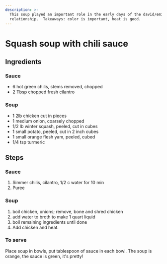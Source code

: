 ```yaml
---
description: >-
  This soup played an important role in the early days of the david/emily
  relationship.  Takeaways: color is important, heat is good.
---
```


# Squash soup with chili sauce

## Ingredients

### Sauce

* 6 hot green chilis, stems removed, chopped
* 2 Tbsp chopped fresh cilantro

### Soup

* 1 2lb chicken cut in pieces
* 1 medium onion, coarsely chopped
* 1/2 lb winter squash, peeled, cut in cubes
* 1 small potato, peeled, cut in 2 inch cubes
* 1 small orange flesh yam, peeled, cubed
* 1/4 tsp turmeric

## Steps

### Sauce

1. Simmer chilis, cilantro, 1/2 c water for 10 min
2. Puree

### Soup

1. boil chicken, onions; remove, bone and shred chicken
2. add water to broth to make 1 quart liquid
3. boil remaining ingredients until done
4. Add chicken and heat.

### To serve

Place soup in bowls, put tablespoon of sauce in each bowl. The soup is orange, the sauce is green, it's pretty!

